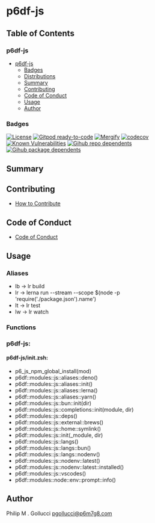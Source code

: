 # p6df-js

## Table of Contents


### p6df-js
- [p6df-js](#p6df-js)
  - [Badges](#badges)
  - [Distributions](#distributions)
  - [Summary](#summary)
  - [Contributing](#contributing)
  - [Code of Conduct](#code-of-conduct)
  - [Usage](#usage)
  - [Author](#author)

### Badges

[![License](https://img.shields.io/badge/License-Apache%202.0-yellowgreen.svg)](https://opensource.org/licenses/Apache-2.0)
[![Gitpod ready-to-code](https://img.shields.io/badge/Gitpod-ready--to--code-blue?logo=gitpod)](https://gitpod.io/#https://github.com/p6m7g8/p6df-js)
[![Mergify](https://img.shields.io/endpoint.svg?url=https://gh.mergify.io/badges/p6m7g8/p6df-js/&style=flat)](https://mergify.io)
[![codecov](https://codecov.io/gh/p6m7g8/p6df-js/branch/master/graph/badge.svg?token=14Yj1fZbew)](https://codecov.io/gh/p6m7g8/p6df-js)
[![Known Vulnerabilities](https://snyk.io/test/github/p6m7g8/p6df-js/badge.svg?targetFile=package.json)](https://snyk.io/test/github/p6m7g8/p6df-js?targetFile=package.json)
[![Gihub repo dependents](https://badgen.net/github/dependents-repo/p6m7g8/p6df-js)](https://github.com/p6m7g8/p6df-js/network/dependents?dependent_type=REPOSITORY)
[![Gihub package dependents](https://badgen.net/github/dependents-pkg/p6m7g8/p6df-js)](https://github.com/p6m7g8/p6df-js/network/dependents?dependent_type=PACKAGE)

## Summary

## Contributing

- [How to Contribute](CONTRIBUTING.md)

## Code of Conduct

- [Code of Conduct](https://github.com/p6m7g8/.github/blob/master/CODE_OF_CONDUCT.md)

## Usage


### Aliases

- lb -> lr build
- lr -> lerna run --stream --scope $(node -p 'require(\'./package.json\').name\')
- lt -> lr test
- lw -> lr watch

### Functions

### p6df-js:

#### p6df-js/init.zsh:

- p6_js_npm_global_install(mod)
- p6df::modules::js::aliases::deno()
- p6df::modules::js::aliases::init()
- p6df::modules::js::aliases::lerna()
- p6df::modules::js::aliases::yarn()
- p6df::modules::js::bun::init(dir)
- p6df::modules::js::completions::init(module, dir)
- p6df::modules::js::deps()
- p6df::modules::js::external::brews()
- p6df::modules::js::home::symlink()
- p6df::modules::js::init(_module, dir)
- p6df::modules::js::langs()
- p6df::modules::js::langs::bun()
- p6df::modules::js::langs::nodenv()
- p6df::modules::js::nodenv::latest()
- p6df::modules::js::nodenv::latest::installed()
- p6df::modules::js::vscodes()
- p6df::modules::node::env::prompt::info()



## Author

Philip M . Gollucci <pgollucci@p6m7g8.com>

